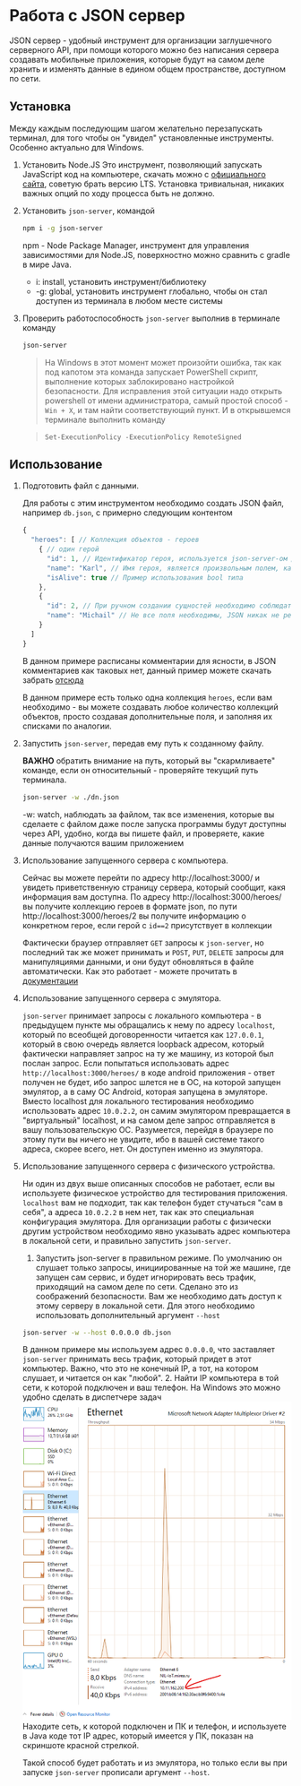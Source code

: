 # Работа с JSON сервер

JSON сервер - удобный инструмент для организации заглушечного серверного API, при помощи которого можно без написания сервера создавать мобильные приложения, которые будут на самом деле хранить и изменять данные в едином общем пространстве, доступном по сети.

## Установка

Между каждым последующим шагом желательно перезапускать терминал, для того чтобы он "увидел" установленные инструменты. Особенно актуально для Windows.

1. Установить Node.JS
    Это инструмент, позволяющий запускать JavaScript код на компьютере, скачать можно с [официального сайта](https://nodejs.org/), советую брать версию LTS. Установка тривиальная, никаких важных опций по ходу процесса быть не должно.
2. Установить `json-server`, командой
    ```bash
    npm i -g json-server
    ```
    npm - Node Package Manager, инструмент для управления зависимостями для Node.JS, поверхностно можно сравнить с gradle в мире Java.

    * i: install, установить инструмент/библиотеку
    * -g: global, установить инструмент глобально, чтобы он стал доступен из терминала в любом месте системы
3. Проверить работоспособность `json-server` выполнив в терминале команду
    ```bash
    json-server
    ```
    > На Windows в этот момент может произойти ошибка, так как под капотом эта команда запускает PowerShell скрипт, выполнение которых заблокировано настройкой безопасности. Для исправления этой ситуации надо открыть powershell от имени администратора, самый простой способ - `Win + X`, и там найти соответствующий пункт. И в открывшемся терминале выполнить команду

      >```pwsh
      >Set-ExecutionPolicy -ExecutionPolicy RemoteSigned
      >```

## Использование
1. Подготовить файл с данными.

    Для работы с этим инструментом необходимо создать JSON файл, например `db.json`, с примерно следующим контентом
    ```js
    {
      "heroes": [ // Коллекция объектов - героев
        { // один герой
          "id": 1, // Идентификатор героя, используется json-server-ом для поиска элементов
          "name": "Karl", // Имя героя, является произвольным полем, как и все остальные
          "isAlive": true // Пример использования bool типа
        },
        {
          "id": 2, // При ручном создании сущностей необходимо соблюдать уникальность поля id
          "name": "Michail" // Не все поля необходимы, JSON никак не регламентирует, а json-server просит только id
        }
      ]
    }
    ```
    В данном примере расписаны комментарии для ясности, в JSON комментариев как таковых нет, данный пример можете скачать забрать [отсюда](db-example.json)

    В данном примере есть только одна коллекция `heroes`, если вам необходимо - вы можете создавать любое количество коллекций объектов, просто создавая дополнительные поля, и заполняя их списками по аналогии.
3. Запустить `json-server`, передав ему путь к созданному файлу.

    **ВАЖНО** обратить внимание на путь, который вы "скармливаете" команде, если он относительный - проверяйте текущий путь терминала.
    ```bash
    json-server -w ./dn.json
    ```
    -w: watch, наблюдать за файлом, так все изменения, которые вы сделаете с файлом даже после запуска программы будут доступны через API, удобно, когда вы пишете файл, и проверяете, какие данные получаются вашим приложением
4. Использование запущенного сервера с компьютера.

    Сейчас вы можете перейти по адресу http://localhost:3000/ и увидеть приветственную страницу сервера, который сообщит, какя информация вам доступна. По адресу http://localhost:3000/heroes/ вы получите коллекцию героев в формате json, по пути http://localhost:3000/heroes/2 вы получите информацию о конкретном герое, если герой с `id==2` присутствует в коллекции

    Фактически браузер отправляет `GET` запросы к `json-server`, но последний так же может принимать и `POST`, `PUT`, `DELETE` запросы для манипуляциями данными, и они будут обновляться в файле автоматически. Как это работает - можете прочитать в [документации](https://github.com/typicode/json-server)

5. Использование запущенного сервера с эмулятора.

    `json-server` принимает запросы  с локального компьютера - в предыдущем пункте мы обращались к нему по адресу `localhost`, который по всеобщей договоренности читается как `127.0.0.1`, который в свою очередь является loopback адресом, который фактически направляет запрос на ту же машину, из которой был послан запрос. Если попытаться использовать адрес `http://localhost:3000/heroes/` в коде android приложения - ответ получен не будет, ибо запрос шлется не в ОС, на которой запущен эмулятор, а в саму ОС Android, которая запущена в эмуляторе. Вместо localhost для локального тестирования необходимо использовать адрес `10.0.2.2`, он самим эмулятором превращается в "виртуальный" localhost, и на самом деле запрос отправляется в вашу пользовательскую ОС. Разумеется, перейдя в браузере по этому пути вы ничего не увидите, ибо в вашей системе такого адреса, скорее всего, нет. Он доступен именно из эмулятора.

5. Использование запущенного сервера с физического устройства.

    Ни один из двух выше описанных способов не работает, если вы используете физическое устройство для тестирования приложения. `localhost` вам не подходит, так как телефон будет стучаться "сам в себя", а адреса `10.0.2.2` в нем нет, так как это специальная конфигурация эмулятора. Для организации работы с физически другим устройством необходимо явно указывать адрес компьютера в локальной сети, и правильно запустить `json-server`.

    1. Запустить json-server в правильном режиме. По умолчанию он слушает только запросы, инициированные на той же машине, где запущен сам сервис, и будет игнорировать весь трафик, приходящий на самом деле по сети. Сделано это из соображений безопасности. Вам же необходимо дать доступ к этому серверу в локальной сети. Для этого необходимо использовать дополнительный аргумент `--host`
    ```bash
    json-server -w --host 0.0.0.0 db.json
    ```
    В данном примере мы используем адрес `0.0.0.0`, что заставляет `json-server` принимать весь трафик, который придет в этот компьютер. Важно, что это не конечный IP, а тот, на котором слушает, и читается он как "любой".
    2. Найти IP компьютера в той сети, к которой подключен и ваш телефон. На Windows это можно удобно сделать в диспетчере задач
    ![диспетчер задач](task-manager.png)
    Находите сеть, к которой подключен и ПК и телефон, и используете в Java коде тот IP адрес, который имеется у ПК, показан на скриншоте красной стрелкой.
    
    Такой способ будет работать и из эмулятора, но только если вы при запуске `json-server` прописали аргумент `--host`.

